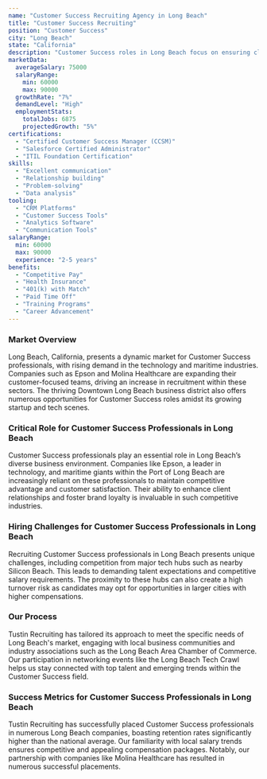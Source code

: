 ```yaml
---
name: "Customer Success Recruiting Agency in Long Beach"
title: "Customer Success Recruiting"
position: "Customer Success"
city: "Long Beach"
state: "California"
description: "Customer Success roles in Long Beach focus on ensuring client satisfaction and fostering long-term relationships."
marketData:
  averageSalary: 75000
  salaryRange:
    min: 60000
    max: 90000
  growthRate: "7%"
  demandLevel: "High"
  employmentStats:
    totalJobs: 6875
    projectedGrowth: "5%"
certifications:
  - "Certified Customer Success Manager (CCSM)"
  - "Salesforce Certified Administrator"
  - "ITIL Foundation Certification"
skills:
  - "Excellent communication"
  - "Relationship building"
  - "Problem-solving"
  - "Data analysis"
tooling:
  - "CRM Platforms"
  - "Customer Success Tools"
  - "Analytics Software"
  - "Communication Tools"
salaryRange:
  min: 60000
  max: 90000
  experience: "2-5 years"
benefits:
  - "Competitive Pay"
  - "Health Insurance"
  - "401(k) with Match"
  - "Paid Time Off"
  - "Training Programs"
  - "Career Advancement"
---
```


### Market Overview
Long Beach, California, presents a dynamic market for Customer Success professionals, with rising demand in the technology and maritime industries. Companies such as Epson and Molina Healthcare are expanding their customer-focused teams, driving an increase in recruitment within these sectors. The thriving Downtown Long Beach business district also offers numerous opportunities for Customer Success roles amidst its growing startup and tech scenes.
### Critical Role for Customer Success Professionals in Long Beach
Customer Success professionals play an essential role in Long Beach’s diverse business environment. Companies like Epson, a leader in technology, and maritime giants within the Port of Long Beach are increasingly reliant on these professionals to maintain competitive advantage and customer satisfaction. Their ability to enhance client relationships and foster brand loyalty is invaluable in such competitive industries.

### Hiring Challenges for Customer Success Professionals in Long Beach
Recruiting Customer Success professionals in Long Beach presents unique challenges, including competition from major tech hubs such as nearby Silicon Beach. This leads to demanding talent expectations and competitive salary requirements. The proximity to these hubs can also create a high turnover risk as candidates may opt for opportunities in larger cities with higher compensations.

### Our Process
Tustin Recruiting has tailored its approach to meet the specific needs of Long Beach's market, engaging with local business communities and industry associations such as the Long Beach Area Chamber of Commerce. Our participation in networking events like the Long Beach Tech Crawl helps us stay connected with top talent and emerging trends within the Customer Success field.

### Success Metrics for Customer Success Professionals in Long Beach
Tustin Recruiting has successfully placed Customer Success professionals in numerous Long Beach companies, boasting retention rates significantly higher than the national average. Our familiarity with local salary trends ensures competitive and appealing compensation packages. Notably, our partnership with companies like Molina Healthcare has resulted in numerous successful placements.